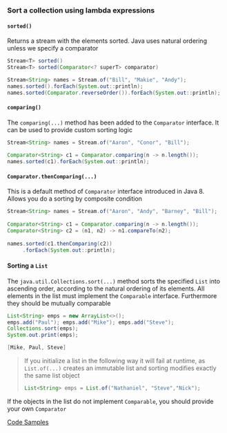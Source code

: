 ### Sort a collection using lambda expressions

#### `sorted()`
Returns a stream with the elements sorted. Java uses natural ordering unless we specify a comparator
```java
Stream<T> sorted()
Stream<T> sorted(Comparator<? superT> comparator)
```

```java
Stream<String> names = Stream.of("Bill", "Makie", "Andy");
names.sorted().forEach(System.out::println);
names.sorted(Comparator.reverseOrder()).forEach(System.out::println);    
```

#### `comparing()`
The `comparing(...)` method has been added to the `Comparator` interface. It can be used to provide custom sorting logic
```java
Stream<String> names = Stream.of("Aaron", "Conor", "Bill");
    
Comparator<String> c1 = Comparator.comparing(n -> n.length());
names.sorted(c1).forEach(System.out::println);
```

#### `Comparator.thenComparing(...)`
This is a default method of `Comparator` interface introduced in Java 8. Allows you do a sorting by composite condition
```java
Stream<String> names = Stream.of("Aaron", "Andy", "Barney", "Bill");
    
Comparator<String> c1 = Comparator.comparing(n -> n.length());
Comparator<String> c2 = (n1, n2) -> n1.compareTo(n2);
    
names.sorted(c1.thenComparing(c2))
     .forEach(System.out::println);
```

#### Sorting a `List`
The `java.util.Collections.sort(...)` method sorts the specified `List` into ascending order, according to the natural 
ordering of its elements. All elements in the list must implement the `Comparable` interface. Furthermore they should 
be mutually comparable

```java
List<String> emps = new ArrayList<>();
emps.add("Paul"); emps.add("Mike"); emps.add("Steve");
Collections.sort(emps);
System.out.print(emps);
```
```java
[Mike, Paul, Steve]
```
> If you initialize a list in the following way it will fail at runtime, as `List.of(...)` creates an immutable list
> and sorting modifies exactly the same list object
> ```java
> List<String> emps = List.of("Nathaniel", "Steve","Nick");
> ``` 

If the objects in the list do not implement `Comparable`, you should provide your own `Comparator`

[Code Samples](/examples/lambda_operations_on_streams/src/sortingCollectionsExamples.java)